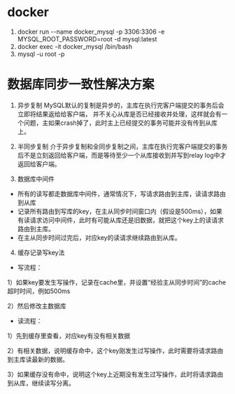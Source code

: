 # docker
1. docker run --name docker_mysql -p 3306:3306 -e MYSQL_ROOT_PASSWORD=root -d mysql:latest
2. docker exec -it docker_mysql /bin/bash
3. mysql -u root -p


# 数据库同步一致性解决方案
1. 异步复制
MySQL默认的复制是异步的，主库在执行完客户端提交的事务后会立即将结果返给给客户端，
并不关心从库是否已经接收并处理，这样就会有一个问题，主如果crash掉了，此时主上已经提交的事务可能并没有传到从库上。

2. 半同步复制
介于异步复制和全同步复制之间，主库在执行完客户端提交的事务后不是立刻返回给客户端，而是等待至少一个从库接收到并写到relay
log中才返回给客户端。

3. 数据库中间件
- 所有的读写都走数据库中间件，通常情况下，写请求路由到主库，读请求路由到从库
- 记录所有路由到写库的key，在主从同步时间窗口内（假设是500ms），如果有读请求访问中间件，此时有可能从库还是旧数据，就把这个key上的读请求路由到主库。
- 在主从同步时间过完后，对应key的读请求继续路由到从库。

4. 缓存记录写key法
- 写流程：

1）如果key要发生写操作，记录在cache里，并设置“经验主从同步时间”的cache超时时间，例如500ms

2）然后修改主数据库

- 读流程：

1）先到缓存里查看，对应key有没有相关数据

2）有相关数据，说明缓存命中，这个key刚发生过写操作，此时需要将请求路由到主库读最新的数据。

3）如果缓存没有命中，说明这个key上近期没有发生过写操作，此时将请求路由到从库，继续读写分离。



